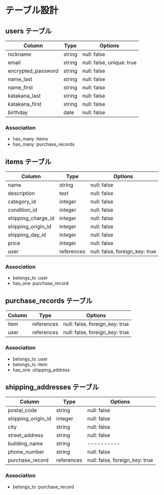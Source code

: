 # テーブル設計

## users テーブル

| Column             | Type    | Options     |
| ------------------ | ------- | ----------- |
| nickname           | string  | null: false |
| email              | string  | null: false, unique: true |
| encrypted_password | string  | null: false |
| name_last          | string  | null: false |
| name_first         | string  | null: false |
| katakana_last      | string  | null: false |
| katakana_first     | string  | null: false |
| birthday           | date    | null: false |

### Association

- has_many :items
- has_many :purchase_records

## items テーブル

| Column             | Type       | Options     |
| ------------------ | ---------- | ----------- |
| name               | string     | null: false |
| description        | text       | null: false |
| category_id        | integer    | null: false |
| condition_id       | integer    | null: false |
| shipping_charge_id | integer    | null: false |
| shipping_origin_id | integer    | null: false |
| shipping_day_id    | integer    | null: false | 
| price              | integer    | null: false |
| user               | references | null: false, foreign_key: true |


### Association

- belongs_to :user
- has_one    :purchase_record

## purchase_records テーブル

| Column              | Type       | Options                        |
| ------------------- | ---------- | ------------------------------ |
| item                | references | null: false, foreign_key: true |
| user                | references | null: false, foreign_key: true |

### Association

- belongs_to :user
- belongs_to :item
- has_one    :shipping_address

## shipping_addresses テーブル

| Column              | Type       | Options    |
| ------------------ | ---------- | ----------- |
| postal_code        | string     | null: false |
| shipping_origin_id | integer    | null: false |
| city               | string     | null: false |
| street_address     | string     | null: false |
| building_name      | string     | ----------  |
| phone_number       | string     | null: false |
| purchase_record    | references | null: false, foreign_key: true |

### Association

- belongs_to :purchase_record